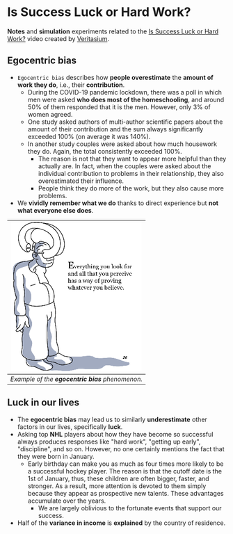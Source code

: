 # Is Success Luck or Hard Work?

**Notes** and **simulation** experiments related to the [Is Success Luck or Hard Work?](https://www.youtube.com/watch?v=3LopI4YeC4I&ab_channel=Veritasium) video created by [Veritasium](https://www.youtube.com/c/veritasium).

## Egocentric bias

* `Egocentric bias` describes how **people overestimate** the **amount of work they do**, i.e., their **contribution**.
  * During the COVID-19 pandemic lockdown, there was a poll in which men were asked **who does most of the homeschooling**, and around $50$\% of them responded that it is the men. However, only $3$\% of women agreed.
  * One study asked authors of multi-author scientific papers about the amount of their contribution and the sum always significantly exceeded $100$\% (on average it was $140$\%).
  * In another study couples were asked about how much housework they do. Again, the total consistently exceeded $100$\%.
    * The reason is not that they want to appear more helpful than they actually are. In fact, when the couples were asked about the individual contribution to problems in their relationship, they also overestimated their influence.
    * People think they do more of the work, but they also cause more problems.
* We **vividly remember what we do** thanks to direct experience but **not what everyone else does**.


| ![Egocentric_bias](./images/egocentric_bias.png) |
| :---: |
| *Example of the **egocentric bias** phenomenon.* |

## Luck in our lives

* The **egocentric bias** may lead us to similarly **underestimate** other factors in our lives, specifically **luck**.
* Asking top **NHL** players about how they have become so successful always produces responses like "hard work", "getting up early", "discipline", and so on. However, no one certainly mentions the fact that they were born in January.
  * Early birthday can make you as much as four times more likely to be a successful hockey player. The reason is that the cutoff date is the 1st of January, thus, these children are often bigger, faster, and stronger. As a result, more attention is devoted to them simply because they appear as prospective new talents. These advantages accumulate over the years.
    * We are largely oblivious to the fortunate events that support our success.
* Half of the **variance in income** is **explained** by the country of residence.